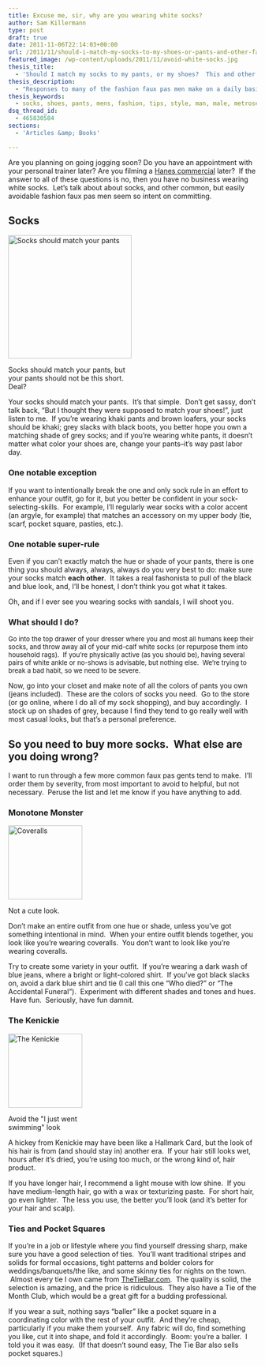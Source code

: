 ```yaml
---
title: Excuse me, sir, why are you wearing white socks?
author: Sam Killermann
type: post
draft: true
date: 2011-11-06T22:14:03+00:00
url: /2011/11/should-i-match-my-socks-to-my-shoes-or-pants-and-other-faux-pas/
featured_image: /wp-content/uploads/2011/11/avoid-white-socks.jpg
thesis_title:
  - 'Should I match my socks to my pants, or my shoes?  This and other faux pas.'
thesis_description:
  - "Responses to many of the fashion faux pas men make on a daily basis.  A great starting point for pretending you know what you're doing."
thesis_keywords:
  - socks, shoes, pants, mens, fashion, tips, style, man, male, metrosexual, metro
dsq_thread_id:
  - 465830584
sections:
  - 'Articles &amp; Books'

---
```

Are you planning on going jogging soon? Do you have an appointment with your personal trainer later? Are you filming a <a title="Hanes Paste Commercial" href="http://www.youtube.com/watch?v=eTpG37OvjFs" target="_blank">Hanes commercial</a> later?  If the answer to all of these questions is no, then you have no business wearing white socks.  Let&#8217;s talk about about socks, and other common, but easily avoidable fashion faux pas men seem so intent on committing. <!--more-->

## Socks

<div style="width: 260px" class="wp-caption alignright">
  <img class="  lazy-load" title="Socks should match your pants" data-src="http://j-walkblog.com/images/tooshortpants.jpg" alt="Socks should match your pants" width="250" />
  
  <p class="wp-caption-text">
    Socks should match your pants, but your pants should not be this short. Deal?
  </p>
</div>

Your socks should match your pants.  It&#8217;s that simple.  Don&#8217;t get sassy, don&#8217;t talk back, &#8220;But I thought they were supposed to match your shoes!&#8221;, just listen to me.  If you&#8217;re wearing khaki pants and brown loafers, your socks should be khaki; grey slacks with black boots, you better hope you own a matching shade of grey socks; and if you&#8217;re wearing white pants, it doesn&#8217;t matter what color your shoes are, change your pants&#8211;it&#8217;s way past labor day.

### One notable exception

If you want to intentionally break the one and only sock rule in an effort to enhance your outfit, go for it, but you better be confident in your sock-selecting-skills.  For example, I&#8217;ll regularly wear socks with a color accent (an argyle, for example) that matches an accessory on my upper body (tie, scarf, pocket square, pasties, etc.).

### One notable super-rule

Even if you can&#8217;t exactly match the hue or shade of your pants, there is one thing you should always, always, always do you very best to do: make sure your socks match **each other**.  It takes a real fashonista to pull of the black and blue look, and, I&#8217;ll be honest, I don&#8217;t think you got what it takes.

Oh, and if I ever see you wearing socks with sandals, I will shoot you.

### What should I do?

<span class="Apple-style-span" style="font-size: 13px; font-weight: normal;">Go into the top drawer of your dresser where you and most all humans keep their socks, and throw away all of your mid-calf white socks (or repurpose them into household rags).  If you&#8217;re physically active (as you should be), having several pairs of white ankle or no-shows is advisable, but nothing else.  We&#8217;re trying to break a bad habit, so we need to be severe.</span>

Now, go into your closet and make note of all the colors of pants you own (jeans included).  These are the colors of socks you need.  Go to the store (or go online, where I do all of my sock shopping), and buy accordingly.  I stock up on shades of grey, because I find they tend to go really well with most casual looks, but that&#8217;s a personal preference.

## So you need to buy more socks.  What else are you doing wrong?

I want to run through a few more common faux pas gents tend to make.  I&#8217;ll order them by severity, from most important to avoid to helpful, but not necessary.  Peruse the list and let me know if you have anything to add.

### Monotone Monster

<div style="width: 160px" class="wp-caption alignright">
  <img class="   lazy-load" title="Coveralls" data-src="http://coverallstore.com/coveralls.jpg" alt="Coveralls" width="150" />
  
  <p class="wp-caption-text">
    Not a cute look.
  </p>
</div>

Don&#8217;t make an entire outfit from one hue or shade, unless you&#8217;ve got something intentional in mind.  When your entire outfit blends together, you look like you&#8217;re wearing coveralls.  You don&#8217;t want to look like you&#8217;re wearing coveralls.

Try to create some variety in your outfit.  If you&#8217;re wearing a dark wash of blue jeans, where a bright or light-colored shirt.  If you&#8217;ve got black slacks on, avoid a dark blue shirt and tie (I call this one &#8220;Who died?&#8221; or &#8220;The Accidental Funeral&#8221;).  Experiment with different shades and tones and hues.  Have fun.  Seriously, have fun damnit.

### The Kenickie

<div style="width: 160px" class="wp-caption alignleft">
  <img class="   lazy-load" title="The Kenickie" data-src="http://images1.fanpop.com/images/quiz/3099_1211679759653_283_291.jpg" alt="The Kenickie" width="150" />
  
  <p class="wp-caption-text">
    Avoid the "I just went swimming" look
  </p>
</div>

A hickey from Kenickie may have been like a Hallmark Card, but the look of his hair is from (and should stay in) another era.  If your hair still looks wet, hours after it&#8217;s dried, you&#8217;re using too much, or the wrong kind of, hair product.

If you have longer hair, I recommend a light mouse with low shine.  If you have medium-length hair, go with a wax or texturizing paste.  For short hair, go even lighter.  The less you use, the better you&#8217;ll look (and it&#8217;s better for your hair and scalp).

### Ties and Pocket Squares

If you&#8217;re in a job or lifestyle where you find yourself dressing sharp, make sure you have a good selection of ties.  You&#8217;ll want traditional stripes and solids for formal occasions, tight patterns and bolder colors for weddings/banquets/the like, and some skinny ties for nights on the town.  Almost every tie I own came from <a title="The Tie Bar" href="http://www.thetiebar.com/" target="_blank">TheTieBar.com</a>.  The quality is solid, the selection is amazing, and the price is ridiculous.  They also have a Tie of the Month Club, which would be a great gift for a budding professional.

If you wear a suit, nothing says &#8220;baller&#8221; like a pocket square in a coordinating color with the rest of your outfit.  And they&#8217;re cheap, particularly if you make them yourself.  Any fabric will do, find something you like, cut it into shape, and fold it accordingly.  Boom: you&#8217;re a baller.  I told you it was easy.  (If that doesn&#8217;t sound easy, The Tie Bar also sells pocket squares.)